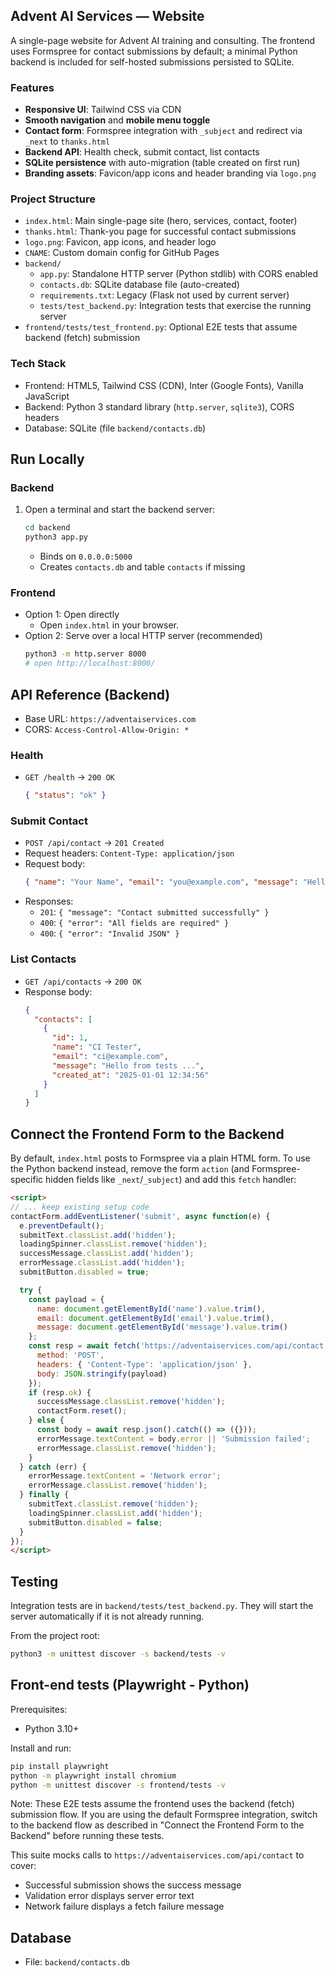 ## Advent AI Services — Website

A single-page website for Advent AI training and consulting. The frontend uses Formspree for contact submissions by default; a minimal Python backend is included for self-hosted submissions persisted to SQLite.

### Features
- **Responsive UI**: Tailwind CSS via CDN
- **Smooth navigation** and **mobile menu toggle**
- **Contact form**: Formspree integration with `_subject` and redirect via `_next` to `thanks.html`
- **Backend API**: Health check, submit contact, list contacts
- **SQLite persistence** with auto-migration (table created on first run)
- **Branding assets**: Favicon/app icons and header branding via `logo.png`

### Project Structure
- `index.html`: Main single-page site (hero, services, contact, footer)
- `thanks.html`: Thank-you page for successful contact submissions
- `logo.png`: Favicon, app icons, and header logo
- `CNAME`: Custom domain config for GitHub Pages
- `backend/`
  - `app.py`: Standalone HTTP server (Python stdlib) with CORS enabled
  - `contacts.db`: SQLite database file (auto-created)
  - `requirements.txt`: Legacy (Flask not used by current server)
  - `tests/test_backend.py`: Integration tests that exercise the running server
- `frontend/tests/test_frontend.py`: Optional E2E tests that assume backend (fetch) submission

### Tech Stack
- Frontend: HTML5, Tailwind CSS (CDN), Inter (Google Fonts), Vanilla JavaScript
- Backend: Python 3 standard library (`http.server`, `sqlite3`), CORS headers
- Database: SQLite (file `backend/contacts.db`)

## Run Locally

### Backend
1. Open a terminal and start the backend server:
   ```bash
   cd backend
   python3 app.py
   ```
   - Binds on `0.0.0.0:5000`
   - Creates `contacts.db` and table `contacts` if missing

### Frontend
- Option 1: Open directly
  - Open `index.html` in your browser.
- Option 2: Serve over a local HTTP server (recommended)
  ```bash
  python3 -m http.server 8000
  # open http://localhost:8000/
  ```

## API Reference (Backend)

- Base URL: `https://adventaiservices.com`
- CORS: `Access-Control-Allow-Origin: *`

### Health
- `GET /health` → `200 OK`
  ```json
  { "status": "ok" }
  ```

### Submit Contact
- `POST /api/contact` → `201 Created`
- Request headers: `Content-Type: application/json`
- Request body:
  ```json
  { "name": "Your Name", "email": "you@example.com", "message": "Hello" }
  ```
- Responses:
  - `201`: `{ "message": "Contact submitted successfully" }`
  - `400`: `{ "error": "All fields are required" }`
  - `400`: `{ "error": "Invalid JSON" }`

### List Contacts
- `GET /api/contacts` → `200 OK`
- Response body:
  ```json
  {
    "contacts": [
      {
        "id": 1,
        "name": "CI Tester",
        "email": "ci@example.com",
        "message": "Hello from tests ...",
        "created_at": "2025-01-01 12:34:56"
      }
    ]
  }
  ```

## Connect the Frontend Form to the Backend

By default, `index.html` posts to Formspree via a plain HTML form. To use the Python backend instead, remove the form `action` (and Formspree-specific hidden fields like `_next`/`_subject`) and add this `fetch` handler:

```html
<script>
// ... keep existing setup code
contactForm.addEventListener('submit', async function(e) {
  e.preventDefault();
  submitText.classList.add('hidden');
  loadingSpinner.classList.remove('hidden');
  successMessage.classList.add('hidden');
  errorMessage.classList.add('hidden');
  submitButton.disabled = true;

  try {
    const payload = {
      name: document.getElementById('name').value.trim(),
      email: document.getElementById('email').value.trim(),
      message: document.getElementById('message').value.trim()
    };
    const resp = await fetch('https://adventaiservices.com/api/contact', {
      method: 'POST',
      headers: { 'Content-Type': 'application/json' },
      body: JSON.stringify(payload)
    });
    if (resp.ok) {
      successMessage.classList.remove('hidden');
      contactForm.reset();
    } else {
      const body = await resp.json().catch(() => ({}));
      errorMessage.textContent = body.error || 'Submission failed';
      errorMessage.classList.remove('hidden');
    }
  } catch (err) {
    errorMessage.textContent = 'Network error';
    errorMessage.classList.remove('hidden');
  } finally {
    submitText.classList.remove('hidden');
    loadingSpinner.classList.add('hidden');
    submitButton.disabled = false;
  }
});
</script>
```

## Testing

Integration tests are in `backend/tests/test_backend.py`. They will start the server automatically if it is not already running.

From the project root:

```bash
python3 -m unittest discover -s backend/tests -v
```

## Front-end tests (Playwright - Python)

Prerequisites:
- Python 3.10+

Install and run:

```bash
pip install playwright
python -m playwright install chromium
python -m unittest discover -s frontend/tests -v
```

Note: These E2E tests assume the frontend uses the backend (fetch) submission flow. If you are using the default Formspree integration, switch to the backend flow as described in "Connect the Frontend Form to the Backend" before running these tests.

This suite mocks calls to `https://adventaiservices.com/api/contact` to cover:
- Successful submission shows the success message
- Validation error displays server error text
- Network failure displays a fetch failure message

## Database
- File: `backend/contacts.db`